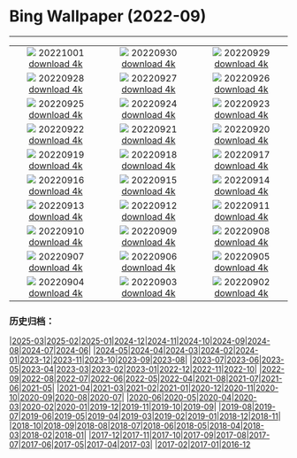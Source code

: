 # Bing Wallpaper (2022-09)
**************
| | | |
| :----: | :----: | :----: |
| ![](https://www.bing.com/th?id=OHR.SwedishAntenna_DE-DE2391805008_1920x1080.jpg) 20221001 [download 4k](https://www.bing.com/th?id=OHR.SwedishAntenna_DE-DE2391805008_UHD.jpg) | ![](https://www.bing.com/th?id=OHR.EubalaenaAustralis_DE-DE2170737652_1920x1080.jpg) 20220930 [download 4k](https://www.bing.com/th?id=OHR.EubalaenaAustralis_DE-DE2170737652_UHD.jpg) | ![](https://www.bing.com/th?id=OHR.InfiniD_DE-DE0853572825_1920x1080.jpg) 20220929 [download 4k](https://www.bing.com/th?id=OHR.InfiniD_DE-DE0853572825_UHD.jpg) |
| ![](https://www.bing.com/th?id=OHR.BridalVeilFalls_DE-DE0688317126_1920x1080.jpg) 20220928 [download 4k](https://www.bing.com/th?id=OHR.BridalVeilFalls_DE-DE0688317126_UHD.jpg) | ![](https://www.bing.com/th?id=OHR.GoldenJellyfish_DE-DE0390606059_1920x1080.jpg) 20220927 [download 4k](https://www.bing.com/th?id=OHR.GoldenJellyfish_DE-DE0390606059_UHD.jpg) | ![](https://www.bing.com/th?id=OHR.SusitnaRiver_DE-DE0199753243_1920x1080.jpg) 20220926 [download 4k](https://www.bing.com/th?id=OHR.SusitnaRiver_DE-DE0199753243_UHD.jpg) |
| ![](https://www.bing.com/th?id=OHR.AmazonMangroves_DE-DE0051405435_1920x1080.jpg) 20220925 [download 4k](https://www.bing.com/th?id=OHR.AmazonMangroves_DE-DE0051405435_UHD.jpg) | ![](https://www.bing.com/th?id=OHR.DarkSkyAcadia_DE-DE9904110113_1920x1080.jpg) 20220924 [download 4k](https://www.bing.com/th?id=OHR.DarkSkyAcadia_DE-DE9904110113_UHD.jpg) | ![](https://www.bing.com/th?id=OHR.WintersteinHerbst_DE-DE9727275236_1920x1080.jpg) 20220923 [download 4k](https://www.bing.com/th?id=OHR.WintersteinHerbst_DE-DE9727275236_UHD.jpg) |
| ![](https://www.bing.com/th?id=OHR.LastDollarRoad_DE-DE7674036220_1920x1080.jpg) 20220922 [download 4k](https://www.bing.com/th?id=OHR.LastDollarRoad_DE-DE7674036220_UHD.jpg) | ![](https://www.bing.com/th?id=OHR.PWPeaceDoves_DE-DE7546988632_1920x1080.jpg) 20220921 [download 4k](https://www.bing.com/th?id=OHR.PWPeaceDoves_DE-DE7546988632_UHD.jpg) | ![](https://www.bing.com/th?id=OHR.SitkaOtters_DE-DE7420521295_1920x1080.jpg) 20220920 [download 4k](https://www.bing.com/th?id=OHR.SitkaOtters_DE-DE7420521295_UHD.jpg) |
| ![](https://www.bing.com/th?id=OHR.QueenFuneral_DE-DE1005379634_1920x1080.jpg) 20220919 [download 4k](https://www.bing.com/th?id=OHR.QueenFuneral_DE-DE1005379634_UHD.jpg) | ![](https://www.bing.com/th?id=OHR.ArashiyamaBamboo_DE-DE7168854170_1920x1080.jpg) 20220918 [download 4k](https://www.bing.com/th?id=OHR.ArashiyamaBamboo_DE-DE7168854170_UHD.jpg) | ![](https://www.bing.com/th?id=OHR.LebkuchenOktoberfest_DE-DE7043952422_1920x1080.jpg) 20220917 [download 4k](https://www.bing.com/th?id=OHR.LebkuchenOktoberfest_DE-DE7043952422_UHD.jpg) |
| ![](https://www.bing.com/th?id=OHR.PianePuma_DE-DE6817821913_1920x1080.jpg) 20220916 [download 4k](https://www.bing.com/th?id=OHR.PianePuma_DE-DE6817821913_UHD.jpg) | ![](https://www.bing.com/th?id=OHR.PyreneesPark_DE-DE6641527978_1920x1080.jpg) 20220915 [download 4k](https://www.bing.com/th?id=OHR.PyreneesPark_DE-DE6641527978_UHD.jpg) | ![](https://www.bing.com/th?id=OHR.MarbleCanyon_DE-DE6490701190_1920x1080.jpg) 20220914 [download 4k](https://www.bing.com/th?id=OHR.MarbleCanyon_DE-DE6490701190_UHD.jpg) |
| ![](https://www.bing.com/th?id=OHR.GSDNPest_DE-DE6345585971_1920x1080.jpg) 20220913 [download 4k](https://www.bing.com/th?id=OHR.GSDNPest_DE-DE6345585971_UHD.jpg) | ![](https://www.bing.com/th?id=OHR.Aracari_DE-DE6206639444_1920x1080.jpg) 20220912 [download 4k](https://www.bing.com/th?id=OHR.Aracari_DE-DE6206639444_UHD.jpg) | ![](https://www.bing.com/th?id=OHR.AugustusburgBruehl_DE-DE6067708049_1920x1080.jpg) 20220911 [download 4k](https://www.bing.com/th?id=OHR.AugustusburgBruehl_DE-DE6067708049_UHD.jpg) |
| ![](https://www.bing.com/th?id=OHR.KLMidAutumn_DE-DE5576779079_1920x1080.jpg) 20220910 [download 4k](https://www.bing.com/th?id=OHR.KLMidAutumn_DE-DE5576779079_UHD.jpg) | ![](https://www.bing.com/th?id=OHR.BHNMBelize_DE-DE5395203824_1920x1080.jpg) 20220909 [download 4k](https://www.bing.com/th?id=OHR.BHNMBelize_DE-DE5395203824_UHD.jpg) | ![](https://www.bing.com/th?id=OHR.CircumnavigationAnni_DE-DE8238745741_1920x1080.jpg) 20220908 [download 4k](https://www.bing.com/th?id=OHR.CircumnavigationAnni_DE-DE8238745741_UHD.jpg) |
| ![](https://www.bing.com/th?id=OHR.MuseudoAmanha_DE-DE8094484682_1920x1080.jpg) 20220907 [download 4k](https://www.bing.com/th?id=OHR.MuseudoAmanha_DE-DE8094484682_UHD.jpg) | ![](https://www.bing.com/th?id=OHR.SquirrelMushroom_DE-DE7899243806_1920x1080.jpg) 20220906 [download 4k](https://www.bing.com/th?id=OHR.SquirrelMushroom_DE-DE7899243806_UHD.jpg) | ![](https://www.bing.com/th?id=OHR.BrehatIsland_DE-DE7676656274_1920x1080.jpg) 20220905 [download 4k](https://www.bing.com/th?id=OHR.BrehatIsland_DE-DE7676656274_UHD.jpg) |
| ![](https://www.bing.com/th?id=OHR.ArambolBeach_DE-DE7506425243_1920x1080.jpg) 20220904 [download 4k](https://www.bing.com/th?id=OHR.ArambolBeach_DE-DE7506425243_UHD.jpg) | ![](https://www.bing.com/th?id=OHR.MalaysiaTwinTowers_DE-DE7352272236_1920x1080.jpg) 20220903 [download 4k](https://www.bing.com/th?id=OHR.MalaysiaTwinTowers_DE-DE7352272236_UHD.jpg) | ![](https://www.bing.com/th?id=OHR.FernsehturmNah_DE-DE6988853815_1920x1080.jpg) 20220902 [download 4k](https://www.bing.com/th?id=OHR.FernsehturmNah_DE-DE6988853815_UHD.jpg) |

### 历史归档：

|[2025-03](/2025-03/2025-03.md)|[2025-02](/2025-02/2025-02.md)|[2025-01](/2025-01/2025-01.md)|[2024-12](/2024-12/2024-12.md)|[2024-11](/2024-11/2024-11.md)|[2024-10](/2024-10/2024-10.md)|[2024-09](/2024-09/2024-09.md)|[2024-08](/2024-08/2024-08.md)|[2024-07](/2024-07/2024-07.md)|[2024-06](/2024-06/2024-06.md)|
|[2024-05](/2024-05/2024-05.md)|[2024-04](/2024-04/2024-04.md)|[2024-03](/2024-03/2024-03.md)|[2024-02](/2024-02/2024-02.md)|[2024-01](/2024-01/2024-01.md)|[2023-12](/2023-12/2023-12.md)|[2023-11](/2023-11/2023-11.md)|[2023-10](/2023-10/2023-10.md)|[2023-09](/2023-09/2023-09.md)|[2023-08](/2023-08/2023-08.md)|
|[2023-07](/2023-07/2023-07.md)|[2023-06](/2023-06/2023-06.md)|[2023-05](/2023-05/2023-05.md)|[2023-04](/2023-04/2023-04.md)|[2023-03](/2023-03/2023-03.md)|[2023-02](/2023-02/2023-02.md)|[2023-01](/2023-01/2023-01.md)|[2022-12](/2022-12/2022-12.md)|[2022-11](/2022-11/2022-11.md)|[2022-10](/2022-10/2022-10.md)|
|[2022-09](/2022-09/2022-09.md)|[2022-08](/2022-08/2022-08.md)|[2022-07](/2022-07/2022-07.md)|[2022-06](/2022-06/2022-06.md)|[2022-05](/2022-05/2022-05.md)|[2022-04](/2022-04/2022-04.md)|[2021-08](/2021-08/2021-08.md)|[2021-07](/2021-07/2021-07.md)|[2021-06](/2021-06/2021-06.md)|[2021-05](/2021-05/2021-05.md)|
|[2021-04](/2021-04/2021-04.md)|[2021-03](/2021-03/2021-03.md)|[2021-02](/2021-02/2021-02.md)|[2021-01](/2021-01/2021-01.md)|[2020-12](/2020-12/2020-12.md)|[2020-11](/2020-11/2020-11.md)|[2020-10](/2020-10/2020-10.md)|[2020-09](/2020-09/2020-09.md)|[2020-08](/2020-08/2020-08.md)|[2020-07](/2020-07/2020-07.md)|
|[2020-06](/2020-06/2020-06.md)|[2020-05](/2020-05/2020-05.md)|[2020-04](/2020-04/2020-04.md)|[2020-03](/2020-03/2020-03.md)|[2020-02](/2020-02/2020-02.md)|[2020-01](/2020-01/2020-01.md)|[2019-12](/2019-12/2019-12.md)|[2019-11](/2019-11/2019-11.md)|[2019-10](/2019-10/2019-10.md)|[2019-09](/2019-09/2019-09.md)|
|[2019-08](/2019-08/2019-08.md)|[2019-07](/2019-07/2019-07.md)|[2019-06](/2019-06/2019-06.md)|[2019-05](/2019-05/2019-05.md)|[2019-04](/2019-04/2019-04.md)|[2019-03](/2019-03/2019-03.md)|[2019-02](/2019-02/2019-02.md)|[2019-01](/2019-01/2019-01.md)|[2018-12](/2018-12/2018-12.md)|[2018-11](/2018-11/2018-11.md)|
|[2018-10](/2018-10/2018-10.md)|[2018-09](/2018-09/2018-09.md)|[2018-08](/2018-08/2018-08.md)|[2018-07](/2018-07/2018-07.md)|[2018-06](/2018-06/2018-06.md)|[2018-05](/2018-05/2018-05.md)|[2018-04](/2018-04/2018-04.md)|[2018-03](/2018-03/2018-03.md)|[2018-02](/2018-02/2018-02.md)|[2018-01](/2018-01/2018-01.md)|
|[2017-12](/2017-12/2017-12.md)|[2017-11](/2017-11/2017-11.md)|[2017-10](/2017-10/2017-10.md)|[2017-09](/2017-09/2017-09.md)|[2017-08](/2017-08/2017-08.md)|[2017-07](/2017-07/2017-07.md)|[2017-06](/2017-06/2017-06.md)|[2017-05](/2017-05/2017-05.md)|[2017-04](/2017-04/2017-04.md)|[2017-03](/2017-03/2017-03.md)|
|[2017-02](/2017-02/2017-02.md)|[2017-01](/2017-01/2017-01.md)|[2016-12](/2016-12/2016-12.md)